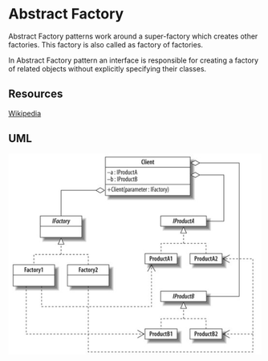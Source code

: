 Abstract Factory
=================

Abstract Factory patterns work around a super-factory which creates other factories. This factory is also called as factory of factories.

In Abstract Factory pattern an interface is responsible for creating a factory of related objects without explicitly specifying their classes.

Resources
-----------------

[Wikipedia](http://en.wikipedia.org/wiki/Abstract_factory)

UML
-----------------

![Alt text](/design-patterns/uml/abstract_factory.jpg)
